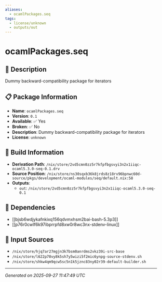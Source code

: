 ```yaml
---
aliases:
  - ocamlPackages.seq
tags:
  - license/unknown
  - outputs/out
---
```


# ocamlPackages.seq

## 📝 Description

Dummy backward-compatibility package for iterators

## 📋 Package Information

- **Name**: `ocamlPackages.seq`
- **Version**: `0.1`
- **Available**: ✅ Yes
- **Broken**: ✅ No
- **Description**: Dummy backward-compatibility package for iterators
- **License**: `unknown`

## 🔧 Build Information

- **Derivation Path**: `/nix/store/2vd5cmn0zz5r7kfpfbgsvyi3n2x1iiqc-ocaml5.3.0-seq-0.1.drv`
- **Source Position**: `/nix/store/ns30sqxb36k8jrds8z18rv96bpnwc60d-source/pkgs/development/ocaml-modules/seq/default.nix:58`
- **Outputs**:
  - `out`:  `/nix/store/2vd5cmn0zz5r7kfpfbgsvyi3n2x1iiqc-ocaml5.3.0-seq-0.1`

## 🔗 Dependencies

- [[bjsb6wdjykafnkixq156qdvmxhsm2bai-bash-5.3p3]]
- [[p76r0cwlf6k97ibprrpfd8xw0r8wc3nx-stdenv-linux]]

## 📁 Input Sources

- `/nix/store/hjq7ar27mgjn3k7bsm0anrdms2vkz39i-src-base`
- `/nix/store/l622p70vy8k5sh7y5wizi5f2mic6ynpg-source-stdenv.sh`
- `/nix/store/shkw4qm9qcw5sc5n1k5jznc83ny02r39-default-builder.sh`

---
*Generated on 2025-09-27 11:47:49 UTC*
